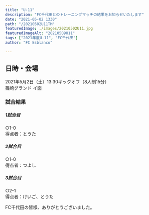 ```yaml
---
title: "U-11"
description: "FC千代田とのトレーニングマッチの結果をお知らせいたします"
date: "2021-05-02 1330"
path: "/20210502U11TM"
featuredImage: ./images/20210502U11.jpg
featuredImageAlt: "20210509U11"
tags: ["2021年度U-11", "FC千代田"]
author: "FC Esblanco"

---
```



## 日時・会場

2021年5月2日（土）13:30キックオフ（8人制15分）  
篠崎グランド イ面  

### 試合結果

#####  1試合目  
○1-0  
得点者：とうた

##### 2試合目  
○1-0  
得点者：つよし

#####  3試合目  
○2-1  
得点者：けいご、とうた



FC千代田の皆様、ありがとうございました。

